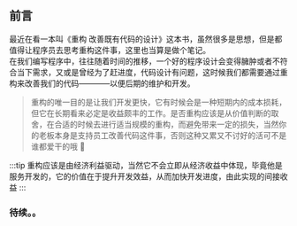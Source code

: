## 前言

最近在看一本叫《重构 改善既有代码的设计》这本书，虽然很多是思想，但是都值得让程序员去思考重构这件事，这里也当算是做个笔记。  
在我们编写程序中，往往随着时间的推移，一个好的程序设计会变得臃肿或者不符合当下需求，又或是曾经为了赶进度，代码设计有问题，这时候我们都需要通过重构来改善我们的代码————以便后期的维护和开发。

> 重构的唯一目的是让我们开发更快，它有时候会是一种短期内的成本损耗，但它在长期看来必定是收益颇丰的工作。是否重构应该是从价值判断的取舍，在合适的时候去进行适当规模的重构，而避免带来一定的损失，当然你的老板本身是支持员工改善代码这件事，否则这种又累又不讨好的活可不是谁都爱干的哦 🐶

:::tip
重构应该是由经济利益驱动，当然它不会立即从经济收益中体现，毕竟他是服务开发的，它的价值在于提升开发效益，从而加快开发进度，由此实现的间接收益
:::

### 待续。。
